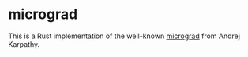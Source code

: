 # micrograd
This is a Rust implementation of the well-known [micrograd](https://github.com/karpathy/micrograd) from Andrej Karpathy.

